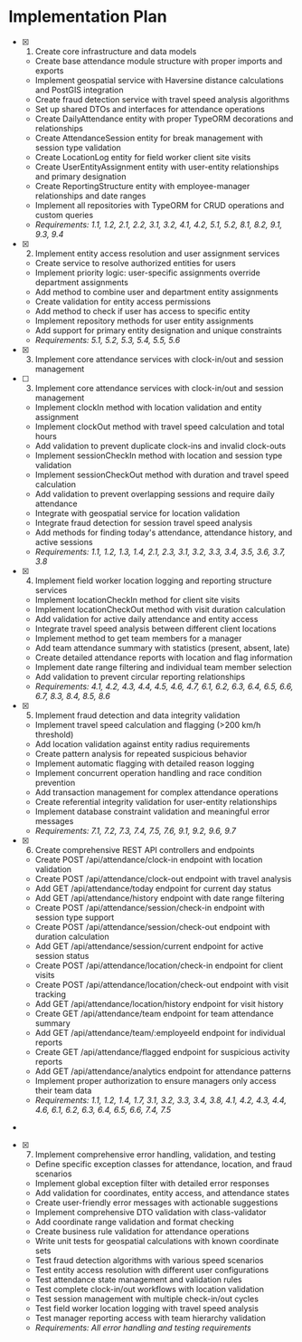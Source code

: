# Implementation Plan

- [x] 1. Create core infrastructure and data models





  - Create base attendance module structure with proper imports and exports
  - Implement geospatial service with Haversine distance calculations and PostGIS integration
  - Create fraud detection service with travel speed analysis algorithms
  - Set up shared DTOs and interfaces for attendance operations
  - Create DailyAttendance entity with proper TypeORM decorations and relationships
  - Create AttendanceSession entity for break management with session type validation
  - Create LocationLog entity for field worker client site visits
  - Create UserEntityAssignment entity with user-entity relationships and primary designation
  - Create ReportingStructure entity with employee-manager relationships and date ranges
  - Implement all repositories with TypeORM for CRUD operations and custom queries
  - _Requirements: 1.1, 1.2, 2.1, 2.2, 3.1, 3.2, 4.1, 4.2, 5.1, 5.2, 8.1, 8.2, 9.1, 9.3, 9.4_

- [x] 2. Implement entity access resolution and user assignment services




  - Create service to resolve authorized entities for users
  - Implement priority logic: user-specific assignments override department assignments
  - Add method to combine user and department entity assignments
  - Create validation for entity access permissions
  - Add method to check if user has access to specific entity
  - Implement repository methods for user entity assignments
  - Add support for primary entity designation and unique constraints
  - _Requirements: 5.1, 5.2, 5.3, 5.4, 5.5, 5.6_
- [x] 3. Implement core attendance services with clock-in/out and session management







- [ ] 3. Implement core attendance services with clock-in/out and session management

  - Implement clockIn method with location validation and entity assignment
  - Implement clockOut method with travel speed calculation and total hours
  - Add validation to prevent duplicate clock-ins and invalid clock-outs
  - Implement sessionCheckIn method with location and session type validation
  - Implement sessionCheckOut method with duration and travel speed calculation
  - Add validation to prevent overlapping sessions and require daily attendance
  - Integrate with geospatial service for location validation
  - Integrate fraud detection for session travel speed analysis
  - Add methods for finding today's attendance, attendance history, and active sessions
  - _Requirements: 1.1, 1.2, 1.3, 1.4, 2.1, 2.3, 3.1, 3.2, 3.3, 3.4, 3.5, 3.6, 3.7, 3.8_

- [x] 4. Implement field worker location logging and reporting structure services





  - Implement locationCheckIn method for client site visits
  - Implement locationCheckOut method with visit duration calculation
  - Add validation for active daily attendance and entity access
  - Integrate travel speed analysis between different client locations
  - Implement method to get team members for a manager
  - Add team attendance summary with statistics (present, absent, late)
  - Create detailed attendance reports with location and flag information
  - Implement date range filtering and individual team member selection
  - Add validation to prevent circular reporting relationships
  - _Requirements: 4.1, 4.2, 4.3, 4.4, 4.5, 4.6, 4.7, 6.1, 6.2, 6.3, 6.4, 6.5, 6.6, 6.7, 8.3, 8.4, 8.5, 8.6_

- [x] 5. Implement fraud detection and data integrity validation




  - Implement travel speed calculation and flagging (>200 km/h threshold)
  - Add location validation against entity radius requirements
  - Create pattern analysis for repeated suspicious behavior
  - Implement automatic flagging with detailed reason logging
  - Implement concurrent operation handling and race condition prevention
  - Add transaction management for complex attendance operations
  - Create referential integrity validation for user-entity relationships
  - Implement database constraint validation and meaningful error messages
  - _Requirements: 7.1, 7.2, 7.3, 7.4, 7.5, 7.6, 9.1, 9.2, 9.6, 9.7_

- [x] 6. Create comprehensive REST API controllers and endpoints






  - Create POST /api/attendance/clock-in endpoint with location validation
  - Create POST /api/attendance/clock-out endpoint with travel analysis
  - Add GET /api/attendance/today endpoint for current day status
  - Add GET /api/attendance/history endpoint with date range filtering
  - Create POST /api/attendance/session/check-in endpoint with session type support
  - Create POST /api/attendance/session/check-out endpoint with duration calculation
  - Add GET /api/attendance/session/current endpoint for active session status
  - Create POST /api/attendance/location/check-in endpoint for client visits
  - Create POST /api/attendance/location/check-out endpoint with visit tracking
  - Add GET /api/attendance/location/history endpoint for visit history
  - Create GET /api/attendance/team endpoint for team attendance summary
  - Add GET /api/attendance/team/:employeeId endpoint for individual reports
  - Create GET /api/attendance/flagged endpoint for suspicious activity reports
  - Add GET /api/attendance/analytics endpoint for attendance patterns
  - Implement proper authorization to ensure managers only access their team data
  - _Requirements: 1.1, 1.2, 1.4, 1.7, 3.1, 3.2, 3.3, 3.4, 3.8, 4.1, 4.2, 4.3, 4.4, 4.6, 6.1, 6.2, 6.3, 6.4, 6.5, 6.6, 7.4, 7.5_
-

- [x] 7. Implement comprehensive error handling, validation, and testing



  - Define specific exception classes for attendance, location, and fraud scenarios
  - Implement global exception filter with detailed error responses
  - Add validation for coordinates, entity access, and attendance states
  - Create user-friendly error messages with actionable suggestions
  - Implement comprehensive DTO validation with class-validator
  - Add coordinate range validation and format checking
  - Create business rule validation for attendance operations
  - Write unit tests for geospatial calculations with known coordinate sets
  - Test fraud detection algorithms with various speed scenarios
  - Test entity access resolution with different user configurations
  - Test attendance state management and validation rules
  - Test complete clock-in/out workflows with location validation
  - Test session management with multiple check-in/out cycles
  - Test field worker location logging with travel speed analysis
  - Test manager reporting access with team hierarchy validation
  - _Requirements: All error handling and testing requirements_